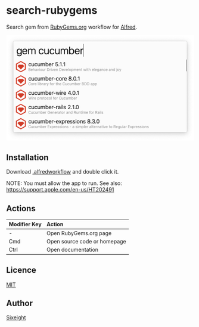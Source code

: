 # search-rubygems

Search gem from [RubyGems.org][] workflow for [Alfred][].

![Screenshot](./screenshot.png)

## Installation

Download [.alfredworkflow](https://github.com/Sixeight/alfred-workflow-search-rubygems/releases) and double click it.

NOTE: You must allow the app to run.
See also: https://support.apple.com/en-us/HT202491

## Actions

| Modifier Key | Action                       |
|:--           |:--                           |
| -            | Open RubyGems.org page       |
| Cmd          | Open source code or homepage |
| Ctrl         | Open documentation           |

## Licence

[MIT](https://github.com/Sixeight/alfred-workflow-search-rubygems/blob/master/LICENSE)

## Author

[Sixeight](https://github.com/Sixeight)


[RubyGems.org]: https://rubygems.org
[Alfred]: https://www.alfredapp.com/
